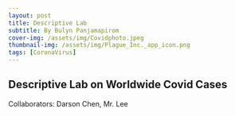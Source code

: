 ```yaml
---
layout: post
title: Descriptive Lab
subtitle: By Bulyn Panjamapirom
cover-img: /assets/img/Covidphoto.jpeg
thumbnail-img: /assets/img/Plague_Inc._app_icon.png
tags: [CoronaVirus]
---
```

## Descriptive Lab on Worldwide Covid Cases
Collaborators: Darson Chen, Mr. Lee
